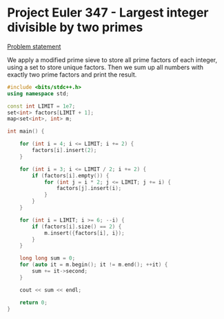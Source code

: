 # Project Euler 347 - Largest integer divisible by two primes

[Problem statement](https://projecteuler.net/problem=347)  

We apply a modified prime sieve to store all prime factors of each integer, using a set to store unique factors. Then we sum up all numbers with exactly two prime factors and print the result.

```c++
#include <bits/stdc++.h>
using namespace std;

const int LIMIT = 1e7;
set<int> factors[LIMIT + 1];
map<set<int>, int> m;

int main() {

    for (int i = 4; i <= LIMIT; i += 2) {
        factors[i].insert(2);
    }

    for (int i = 3; i <= LIMIT / 2; i += 2) {
        if (factors[i].empty()) {
            for (int j = i * 2; j <= LIMIT; j += i) {
                factors[j].insert(i);
            }
        }
    }

    for (int i = LIMIT; i >= 6; --i) {
        if (factors[i].size() == 2) {
            m.insert({factors[i], i});
        }
    }

    long long sum = 0;
    for (auto it = m.begin(); it != m.end(); ++it) {
        sum += it->second;
    }

    cout << sum << endl;

    return 0;
}
```